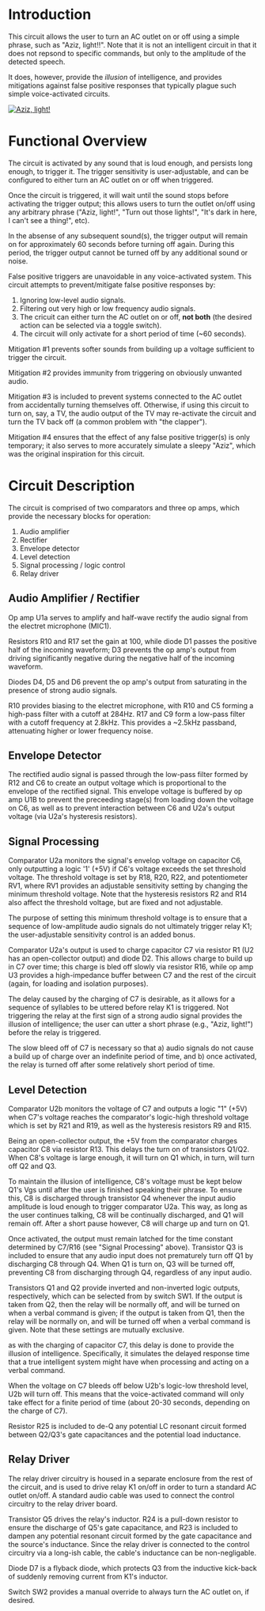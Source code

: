 Introduction
============

This circuit allows the user to turn an AC outlet on or off using a simple phrase, such as "Aziz, light!!". Note that it is not an intelligent circuit in that it does not repsond to specific commands, but only to the amplitude of the detected speech.

It does, however, provide the *illusion* of intelligence, and provides mitigations against false positive responses that typically plague such simple voice-activated circuits.

[![Aziz, light!](http://img.youtube.com/vi/mvwd13F_1Gs/0.jpg)](https://www.youtube.com/watch?v=mvwd13F_1Gs "Aziz, light!")

Functional Overview
===================

The circuit is activated by any sound that is loud enough, and persists long enough, to trigger it. The trigger sensitivity is user-adjustable, and can be configured to either turn an AC outlet on or off when triggered.

Once the circuit is triggered, it will wait until the sound stops before activating the trigger output; this allows users to turn the outlet on/off using any arbitrary phrase ("Aziz, light!", "Turn out those lights!", "It's dark in here, I can't see a thing!", etc).

In the absense of any subsequent sound(s), the trigger output will remain on for approximately 60 seconds before turning off again. During this period, the trigger output cannot be turned off by any additional sound or noise.

False positive triggers are unavoidable in any voice-activated system. This circuit attempts to prevent/mitigate false positive responses by:

 1. Ignoring low-level audio signals.
 2. Filtering out very high or low frequency audio signals.
 3. The cricuit can either turn the AC outlet on or off, **not both** (the desired action can be selected via a toggle switch).
 4. The circuit will only activate for a short period of time (~60 seconds).

Mitigation #1 prevents softer sounds from building up a voltage sufficient to trigger the circuit.

Mitigation #2 provides immunity from triggering on obviously unwanted audio.

Mitigation #3 is included to prevent systems connected to the AC outlet from accidentally turning themselves off. Otherwise, if using this circuit to turn on, say, a TV, the audio output of the TV may re-activate the circuit and turn the TV back off (a common problem with "the clapper").

Mitigation #4 ensures that the effect of any false positive trigger(s) is only temporary; it also serves to more accurately simulate a sleepy "Aziz", which was the original inspiration for this circuit.

Circuit Description
===================

The circuit is comprised of two comparators and three op amps, which provide the necessary blocks for operation:

 1. Audio amplifier
 2. Rectifier
 3. Envelope detector
 4. Level detection
 5. Signal processing / logic control
 6. Relay driver

Audio Amplifier / Rectifier
---------------------------

Op amp U1a serves to amplify and half-wave rectify the audio signal from the electret microphone (MIC1).

Resistors R10 and R17 set the gain at 100, while diode D1 passes the positive half of the incoming waveform; D3 prevents the op amp's output from driving significantly negative during the negative half of the incoming waveform.

Diodes D4, D5 and D6 prevent the op amp's output from saturating in the presence of strong audio signals.

R10 provides biasing to the electret microphone, with R10 and C5 forming a high-pass filter with a cutoff at 284Hz. R17 and C9 form a low-pass filter with a cutoff frequency at 2.8kHz. This provides a ~2.5kHz passband, attenuating higher or lower frequency noise.

Envelope Detector
-----------------

The rectified audio signal is passed through the low-pass filter formed by R12 and C6 to create an output voltage which is proportional to the envelope of the rectified signal. This envelope voltage is buffered by op amp U1B to prevent the preceeding stage(s) from loading down the voltage on C6, as well as to prevent interaction between C6 and U2a's output voltage (via U2a's hysteresis resistors).

Signal Processing
-----------------

Comparator U2a monitors the signal's envelop voltage on capacitor C6, only outputting a logic '1' (+5V) if C6's voltage exceeds the set threshold voltage. The threshold voltage is set by R18, R20, R22, and potentiometer RV1, where RV1 provides an adjustable sensitivity setting by changing the minimum threshold voltage. Note that the hysteresis resistors R2 and R14 also affect the threshold voltage, but are fixed and not adjustable.

The purpose of setting this minimum threshold voltage is to ensure that a sequence of low-amplitude audio signals do not ultimately trigger relay K1; the user-adjustable sensitivity control is an added bonus.

Comparator U2a's output is used to charge capacitor C7 via resistor R1 (U2 has an open-collector output) and diode D2. This allows charge to build up in C7 over time; this charge is bled off slowly via resistor R16, while op amp U3 provides a high-impedance buffer between C7 and the rest of the circuit (again, for loading and isolation purposes).

The delay caused by the charging of C7 is desirable, as it allows for a sequence of syllables to be uttered before relay K1 is triggered. Not triggering the relay at the first sign of a strong audio signal provides the illusion of intelligence; the user can utter a short phrase (e.g., "Aziz, light!") before the relay is triggered.

The slow bleed off of C7 is necessary so that a) audio signals do not cause a build up of charge over an indefinite period of time, and b) once activated, the relay is turned off after some relatively short period of time.

Level Detection
---------------

Comparator U2b monitors the voltage of C7 and outputs a logic "1" (+5V) when C7's voltage reaches the comparator's logic-high threshold voltage which is set by R21 and R19, as well as the hysteresis resistors R9 and R15.

Being an open-collector output, the +5V from the comparator charges capacitor C8 via resistor R13. This delays the turn on of transistors Q1/Q2. When C8's voltage is large enough, it will turn on Q1 which, in turn, will turn off Q2 and Q3.

To maintain the illusion of intelligence, C8's voltage must be kept below Q1's Vgs until after the user is finished speaking their phrase. To ensure this, C8 is discharged through transistor Q4 whenever the input audio amplitude is loud enough to trigger comparator U2a. This way, as long as the user continues talking, C8 will be continually discharged, and Q1 will remain off. After a short pause however, C8 will charge up and turn on Q1.

Once activated, the output must remain latched for the time constant determined by C7/R16 (see "Signal Processing" above). Transistor Q3 is included to ensure that any audio input does not prematurely turn off Q1 by discharging C8 through Q4. When Q1 is turn on, Q3 will be turned off, preventing C8 from discharging through Q4, regardless of any input audio.

Transistors Q1 and Q2 provide inverted and non-inverted logic outputs, respectively, which can be selected from by switch SW1. If the output is taken from Q2, then the relay will be normally off, and will be turned on when a verbal command is given; if the output is taken from Q1, then the relay will be normally on, and will be turned off when a verbal command is given. Note that these settings are mutually exclusive.

as with the charging of capacitor C7, this delay is done to provide the illusion of intelligence. Specifically, it simulates the delayed response time that a true intelligent system might have when processing and acting on a verbal command.

When the voltage on C7 bleeds off below U2b's logic-low threshold level, U2b will turn off. This means that the voice-activated command will only take effect for a finite period of time (about 20-30 seconds, depending on the charge of C7).

Resistor R25 is included to de-Q any potential LC resonant circuit formed between Q2/Q3's gate capacitances and the potential load inductance.

Relay Driver
------------

The relay driver circuitry is housed in a separate enclosure from the rest of the circuit, and is used to drive relay K1 on/off in order to turn a standard AC outlet on/off. A standard audio cable was used to connect the control circuitry to the relay driver board.

Transistor Q5 drives the relay's inductor. R24 is a pull-down resistor to ensure the discharge of Q5's gate capacitance, and R23 is included to dampen any potential resonant circuit formed by the gate capacitance and the source's inductance. Since the relay driver is connected to the control circuitry via a long-ish cable, the cable's inductance can be non-negligable.

Diode D7 is a flyback diode, which protects Q3 from the inductive kick-back of suddenly removing current from K1's inductor.

Switch SW2 provides a manual override to always turn the AC outlet on, if desired.

